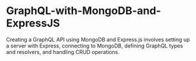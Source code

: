 # GraphQL-with-MongoDB-and-ExpressJS
 Creating a GraphQL API using MongoDB and Express.js involves setting up a server with Express, connecting to MongoDB, defining GraphQL types and resolvers, and handling CRUD operations.
